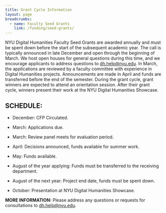 ```yaml
---
title: Grant Cycle Information
layout: page
breadcrumbs:
  - name: Faculty Seed Grants
    link: /funding/seed-grants/
---
```


NYU Digital Humanities Faculty Seed Grants are awarded annually and must be spent down before the start of the subsequent academic year. The call is typically announced in late December and open through the beginning of March. We host open houses for general questions during this time, and we encourage applicants to address questions to dh.help@nyu.edu. In March, the applications are reviewed by a faculty committee with experience in Digital Humanities projects. Announcements are made in April and funds are transferred before the end of the semester. During the grant cycle, grant winners are expected to attend an orientation session. After their grant cycle, winners present their work at the NYU Digital Humanities Showcase.


## SCHEDULE:

* December: CFP Circulated.

* March: Applications due.

* March: Review panel meets for evaluation period.

* April: Decisions announced, funds available for summer work.

* May: Funds available.

* August of the year applying: Funds must be transferred to the receiving department.

* August of the next year: Project end date, funds must be spent down.

* October: Presentation at NYU Digital Humanities Showcase.


**MORE INFORMATION:** Please address any questions or requests for consultations to dh.help@nyu.edu.
